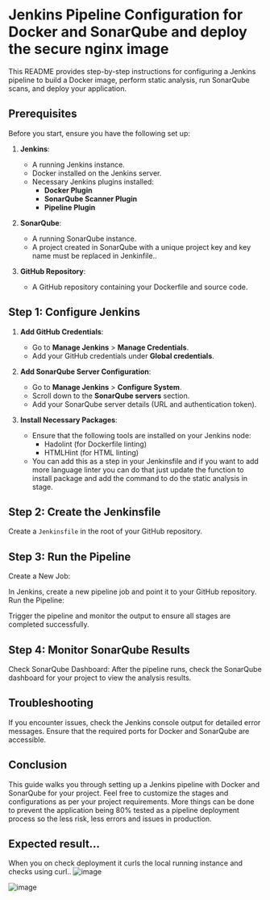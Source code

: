 # Jenkins Pipeline Configuration for Docker and SonarQube and deploy the secure nginx image

This README provides step-by-step instructions for configuring a Jenkins pipeline to build a Docker image, perform static analysis, run SonarQube scans, and deploy your application. 

## Prerequisites

Before you start, ensure you have the following set up:

1. **Jenkins**:
   - A running Jenkins instance.
   - Docker installed on the Jenkins server.
   - Necessary Jenkins plugins installed:
     - **Docker Plugin**
     - **SonarQube Scanner Plugin**
     - **Pipeline Plugin**

2. **SonarQube**:
   - A running SonarQube instance.
   - A project created in SonarQube with a unique project key and key name must be replaced in Jenkinfile..

3. **GitHub Repository**:
   - A GitHub repository containing your Dockerfile and source code.

## Step 1: Configure Jenkins

1. **Add GitHub Credentials**:
   - Go to **Manage Jenkins** > **Manage Credentials**.
   - Add your GitHub credentials under **Global credentials**.

2. **Add SonarQube Server Configuration**:
   - Go to **Manage Jenkins** > **Configure System**.
   - Scroll down to the **SonarQube servers** section.
   - Add your SonarQube server details (URL and authentication token).

3. **Install Necessary Packages**:
   - Ensure that the following tools are installed on your Jenkins node:
     - Hadolint (for Dockerfile linting)
     - HTMLHint (for HTML linting)
   - You can add this as a step in your Jenkinsfile and if you want to add more language linter you can do that just update the function to install package and add the command to do the static analysis in stage.
     

## Step 2: Create the Jenkinsfile

Create a `Jenkinsfile` in the root of your GitHub repository.

## Step 3: Run the Pipeline
Create a New Job:

In Jenkins, create a new pipeline job and point it to your GitHub repository.
Run the Pipeline:

Trigger the pipeline and monitor the output to ensure all stages are completed successfully.

## Step 4: Monitor SonarQube Results
Check SonarQube Dashboard:
After the pipeline runs, check the SonarQube dashboard for your project to view the analysis results.

## Troubleshooting
If you encounter issues, check the Jenkins console output for detailed error messages.
Ensure that the required ports for Docker and SonarQube are accessible.

## Conclusion
This guide walks you through setting up a Jenkins pipeline with Docker and SonarQube for your project. Feel free to customize the stages and configurations as per your project requirements.
More things can be done to prevent the application being 80% tested as a pipeline deployment process so the less risk, less errors and issues in production.

## Expected result...
When you on check deployment it curls the local running instance and checks using curl..
![image](https://github.com/user-attachments/assets/17a9a011-2f14-4967-90da-2dbc54e25932)

![image](https://github.com/user-attachments/assets/599759b5-e977-4924-ab3a-e9ec780b76ac)
